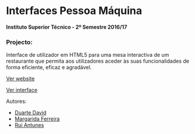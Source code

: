 # Interfaces Pessoa Máquina

**Instituto Superior Técnico - 2º Semestre 2016/17**

### Projecto:

Interface de utilizador em HTML5 para uma mesa interactiva de um restaurante que permita aos utilizadores aceder às suas funcionalidades de forma eficiente, eficaz e agradável. 

[Ver website](http://web.tecnico.ulisboa.pt/~ist180832/IPM/)

[Ver interface](http://web.tecnico.ulisboa.pt/~ist180832/IPM/prot3/index.html)

Autores:

- [Duarte David](https://github.com/drcd1)
- [Margarida Ferreira](https://github.com/Marghrid)
- [Rui Antunes](https://github.com/rui-antunes)

